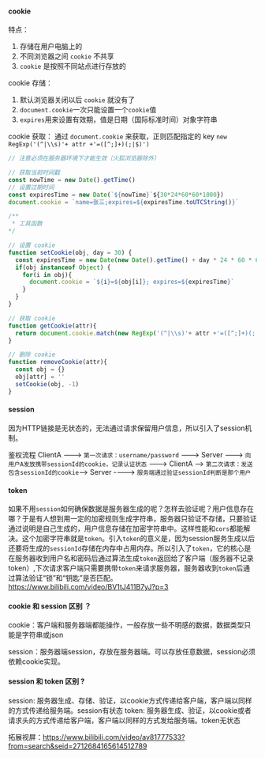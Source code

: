 #### cookie 
特点：
1. 存储在用户电脑上的
2. 不同浏览器之间 `cookie` 不共享
3. `cookie` 是按照不同站点进行存放的

cookie 存储：
1. 默认浏览器关闭以后 `cookie` 就没有了
2. `document.cookie`一次只能设置一个`cookie`值
3. `expires`用来设置有效期，值是日期（国际标准时间）对象字符串


cookie 获取：
通过 `document.cookie` 来获取，正则匹配指定的 key
`new RegExp('(^|\\s)'+ attr +'=([^;]+)(;|$)')`

```js
// 注意必须在服务器环境下才能生效（火狐浏览器除外）

// 获取当前时间戳
const nowTime = new Date().getTime() 
// 设置过期时间
const expiresTime = new Date(`${nowTime}`${30*24*60*60*1000})
document.cookie = `name=张三;expires=${expiresTime.toUTCString()}`

/**
 * 工具函数
*/

// 设置 cookie
function setCookie(obj, day = 30) {
  const expiresTime = new Date(new Date().getTime() + day * 24 * 60 * 60 * 1000).toGMTString()
  if(obj instanceof Object) {
    for(i in obj){
      document.cookie = `${i}=${obj[i]}; expires=${expiresTime}`
    }
  }
}

// 获取 cookie
function getCookie(attr){
  return document.cookie.match(new RegExp('(^|\\s)'+ attr +'=([^;]+)(;|$)'))[2]
}

// 删除 cookie
function removeCookie(attr){
  const obj = {}
  obj[attr] = ''
  setCookie(obj, -1)
}
```


#### session
因为HTTP链接是无状态的，无法通过请求保留用户信息，所以引入了session机制。

鉴权流程
ClientA  --->  `第一次请求：username/password`  --->  Server  ---> `向用户A发放携带sessionId的cookie，记录认证状态` ---> ClientA --> `第二次请求：发送包含sessionId的cookie`--> Server ----> `服务端通过验证sessionId判断是那个用户`



#### token 
如果不用`session`如何确保数据是服务器生成的呢？怎样去验证呢？用户信息存在哪？于是有人想到用一定的加密规则生成字符串，服务器只验证不存储，只要验证通过说明是自己生成的，用户信息存储在加密字符串中。这样性能和`cors`都能解决。这个加密字符串就是`token`。引入`token`的意义是，因为session服务生成以后还要将生成的`sessionId`存储在内存中占用内存。所以引入了`token`，它的核心是在服务器收到用户名和密码后通过算法生成`token`返回给了客户端（服务器不记录token）,下次请求客户端只需要携带`token`来请求服务器，服务器收到`token`后通过算法验证“锁”和“钥匙”是否匹配。
https://www.bilibili.com/video/BV1tJ411B7yJ?p=3


#### cookie 和 session 区别 ？
cookie：客户端和服务器端都能操作，一般存放一些不明感的数据，数据类型只能是字符串或json

session：服务器端session，存放在服务器端。可以存放任意数据，session必须依赖cookie实现。



#### session 和 token 区别 ?
session: 服务器生成、存储、验证，以cookie方式传递给客户端，客户端以同样的方式传递给服务端。session有状态
token: 服务器生成、验证，以cookie或者请求头的方式传递给客户端，客户端以同样的方式发给服务端。token无状态

拓展视屏：https://www.bilibili.com/video/av81777533?from=search&seid=2712684165614512789